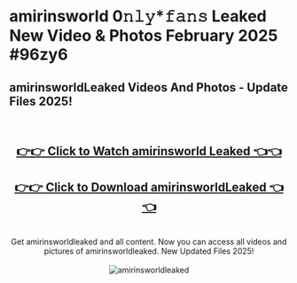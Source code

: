 # amirinsworld 0𝚗𝚕𝚢*𝚏𝚊𝚗𝚜 Leaked New Video & Photos February 2025 #96zy6

<h2>amirinsworldLeaked Videos And Photos - Update Files 2025!</h2>
<br>
<div align="center">
<h2><a href="https://mediaupload.pro?title=amirinsworld&ref=11F" rel="nofollow">👉👉 Click to Watch amirinsworld Leaked 👈👈</a></h2>
<h2><a href="https://mediaupload.pro?title=amirinsworld&ref=11F" rel="nofollow">👉👉 Click to Download amirinsworldLeaked 👈👈</a></h2>
<br>
Get amirinsworldleaked and all content. Now you can access all videos and pictures of amirinsworldleaked. New Updated Files 2025!
<br>
<br>
<a href="https://mediaupload.pro?title=amirinsworld&ref=11F" rel="nofollow" data-target="animated-image.originalLink"><img src="https://i.ibb.co/Gkj2r4b/banner.png" alt="amirinsworldleaked" style="max-width: 100%; display: inline-block;" data-target="animated-image.originalImage"></a>
</div>
<br>

